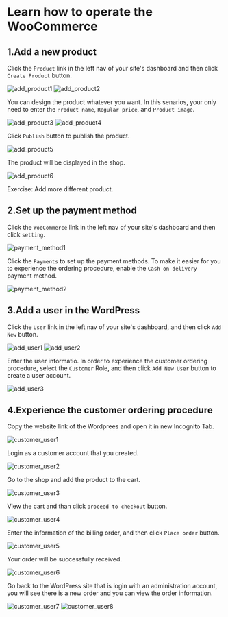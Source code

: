 # Learn how to operate the WooCommerce

## 1.Add a new product
Click the `Product` link in the left nav of your site's dashboard and then click `Create Product` button.

![add_product1](https://github.com/joey1136/katacoda-scenarios/blob/main/Area-A/images/20.jpg?raw=true)
![add_product2](https://github.com/joey1136/katacoda-scenarios/blob/main/Area-A/images/21.jpg?raw=true)

You can design the product whatever you want. 
In this senarios, your only need to enter the `Product name`, `Regular price`, and `Product image`.

![add_product3](https://github.com/joey1136/katacoda-scenarios/blob/main/Area-A/images/27.jpg?raw=true)
![add_product4](https://github.com/joey1136/katacoda-scenarios/blob/main/Area-A/images/28.jpg?raw=true)

Click `Publish` button to publish the product.

![add_product5](https://github.com/joey1136/katacoda-scenarios/blob/main/Area-A/images/24.jpg?raw=true)

The product will be displayed in the shop.

![add_product6](https://github.com/joey1136/katacoda-scenarios/blob/main/Area-A/images/29.jpg?raw=true)

Exercise: Add more different product.

## 2.Set up the payment method
Click the `WooCommerce` link in the left nav of your site's dashboard and then click `setting`.

![payment_method1](https://github.com/joey1136/katacoda-scenarios/blob/main/Area-A/images/31.jpg?raw=true)

Click the `Payments` to set up the payment methods.
To make it easier for you to experience the ordering procedure, enable the `Cash on delivery` payment method.

![payment_method2](https://github.com/joey1136/katacoda-scenarios/blob/main/Area-A/images/33.jpg?raw=true)

## 3.Add a user in the WordPress
Click the `User` link in the left nav of your site's dashboard, and then click `Add New` button.

![add_user1](https://github.com/joey1136/katacoda-scenarios/blob/main/Area-A/images/34.jpg?raw=true)
![add_user2](https://github.com/joey1136/katacoda-scenarios/blob/main/Area-A/images/35.jpg?raw=true)

Enter the user informatio. In order to experience the customer ordering procedure, select the `Customer` Role, and then click `Add New User` button to create a user account.

![add_user3](https://github.com/joey1136/katacoda-scenarios/blob/main/Area-A/images/36.jpg?raw=true)

## 4.Experience the customer ordering procedure
Copy the website link of the Wordprees and open it in new Incognito Tab.

![customer_user1](https://github.com/joey1136/katacoda-scenarios/blob/main/Area-A/images/38.jpg?raw=true)

Login as a customer account that you created.

![customer_user2](https://github.com/joey1136/katacoda-scenarios/blob/main/Area-A/images/39.jpg?raw=true)

Go to the shop and add the product to the cart.

![customer_user3](https://github.com/joey1136/katacoda-scenarios/blob/main/Area-A/images/40.jpg?raw=true)

View the cart and than click `proceed to checkout` button.

![customer_user4](https://github.com/joey1136/katacoda-scenarios/blob/main/Area-A/images/41.jpg?raw=true)

Enter the information of the billing order, and then click `Place order` button.

![customer_user5](https://github.com/joey1136/katacoda-scenarios/blob/main/Area-A/images/42.jpg?raw=true)

Your order will be successfully received.

![customer_user6](https://github.com/joey1136/katacoda-scenarios/blob/main/Area-A/images/43.jpg?raw=true)

Go back to the WordPress site that is login with an administration account, you will see there is a new order and you can view the order information.

![customer_user7](https://github.com/joey1136/katacoda-scenarios/blob/main/Area-A/images/44.jpg?raw=true)
![customer_user8](https://github.com/joey1136/katacoda-scenarios/blob/main/Area-A/images/46.jpg?raw=true)


